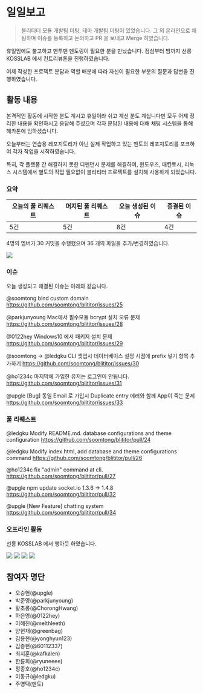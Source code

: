 # 일일보고

> 블리티터 모듈 개발팀 미팅, 테마 개발팀 미팅이 있었습니다. 그 외 온라인으로 채팅하며 이슈를 등록하고 논의하고 PR 을 보내고 Merge 하였습니다.

휴일임에도 불고하고 맨투맨 멘토링이 필요한 분을 만났습니다. 점심부터 밤까지 선릉 KOSSLAB 에서 컨트리뷰톤을 진행하였습니다.

어제 작성한 프로젝트 분담과 역할 배분에 따라 자신이 필요한 부분의 질문과 답변을 진행하였습니다.

## 활동 내용

본격적인 활동에 시작한 분도 계시고 휴일이라 쉬고 계신 분도 계십니다만 모두 어제 정리한 내용을 확인하시고 응답해 주셨으며 각자 분담된 내용에 대해 채팅 시스템을 통해 해카톤에 임하셨습니다.

오늘부터는 연습용 레포지토리가 아닌 실제 작업하고 있는 멘토의 레포지토리를 포크하여 각자 작업을 시작하였습니다.

특히, 각 플랫폼 간 해결하지 못한 디펜던시 문제를 해결하여, 윈도우즈, 매킨토시, 리눅스 시스템에서 별도의 작업 필요없이 블리티터 프로젝트를 설치해 사용하게 되었습니다.

### 요약

| 오늘의 풀 리퀘스트 | 머지된 풀 리퀘스트 | 오늘 생성된 이슈 | 종결된 이슈 |
| --- | --- | --- | --- |
| 5건 | 5건 | 8건 | 4건 |

4명의 멤버가 30 커밋을 수행했으며 36 개의 파일을 추가/변경하였습니다.

![](https://dl.dropboxusercontent.com/u/53671575/kosshack2016-team8-2016-09-25-1.png)

### 이슈

오늘 생성되고 해결된 이슈는 아래와 같습니다.

@soomtong
bind custom domain https://github.com/soomtong/blititor/issues/25

@parkjunyoung
Mac에서 필수모듈 bcrypt 설치 오류 문제 https://github.com/soomtong/blititor/issues/28

@0122hey
Windows10 에서 패키지 설치 문제 https://github.com/soomtong/blititor/issues/29

@soomtong -> @ledgku
CLI 셋업시 데이터베이스 설정 시점에 prefix 넣기 항목 추가하기 https://github.com/soomtong/blititor/issues/30

@ho1234c
마지막에 가입한 유저는 로그인이 안됩니다. https://github.com/soomtong/blititor/issues/31

@upgle
[Bug] 동일 Email 로 가입시 Duplicate entry 에러와 함께 App이 죽는 문제 https://github.com/soomtong/blititor/issues/33

### 풀 리퀘스트

@ledgku
Modify README.md. database configurations and theme configuration https://github.com/soomtong/blititor/pull/24

@ledgku
Modify index.html, add database and theme configurations command https://github.com/soomtong/blititor/pull/26

@ho1234c
fix "admin" command at cli. https://github.com/soomtong/blititor/pull/27

@upgle
npm update socket.io 1.3.6 -> 1.4.8 https://github.com/soomtong/blititor/pull/32

@upgle
[New Feature] chatting system https://github.com/soomtong/blititor/pull/34

### 오프라인 활동

선릉 KOSSLAB 에서 행아웃 하였습니다.

![](https://dl.dropboxusercontent.com/u/53671575/kosshack2016-team8-2016-09-25-2.png)
![](https://dl.dropboxusercontent.com/u/53671575/kosshack2016-team8-2016-09-25-4.png)
![](https://dl.dropboxusercontent.com/u/53671575/kosshack2016-team8-2016-09-25-3.png)
![](https://dl.dropboxusercontent.com/u/53671575/kosshack2016-team8-2016-09-25-5.png)


## 참여자 명단

- 오승현(@upgle)
- 박준영(@parkjunyoung)
- 황초롱(@ChorongHwang)
- 하은영(@0122hey)
- 이혜진(@melthleeth)
- 양현재(@greenbag)
- 김용현(@yonghyun123)
- 김종현(@60112337)
- 최지훈(@kafkalen)
- 한륜희(@ryuneeee)
- 정종호(@ho1234c)
- 이동규(@ledgku)
- 주영택(멘토)
